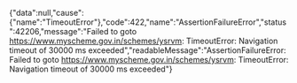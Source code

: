 {"data":null,"cause":{"name":"TimeoutError"},"code":422,"name":"AssertionFailureError","status":42206,"message":"Failed to goto https://www.myscheme.gov.in/schemes/ysrvm: TimeoutError: Navigation timeout of 30000 ms exceeded","readableMessage":"AssertionFailureError: Failed to goto https://www.myscheme.gov.in/schemes/ysrvm: TimeoutError: Navigation timeout of 30000 ms exceeded"}